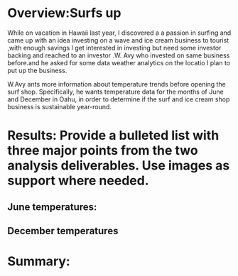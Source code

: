 # **Overview:Surfs up**
While on vacation in Hawaii last year, I discovered a a passion in surfing and came up with an idea investing on a wave and ice cream business to tourist ,with enough savings I get interested in investing but need some investor backing and   reached to an investor .W. Avy  who invested on same business before.and he asked for some data weather analytics on the locatio I plan to put up the business.

W.Avy ants more information about temperature trends before opening the surf shop. Specifically, he wants temperature data for the months of June and December in Oahu, in order to determine if the surf and ice cream shop business is sustainable year-round.


# **Results:** Provide a bulleted list with three major points from the two analysis deliverables. Use images as support where needed.




## **June temperatures:**





## **December temperatures**


# **Summary:**
